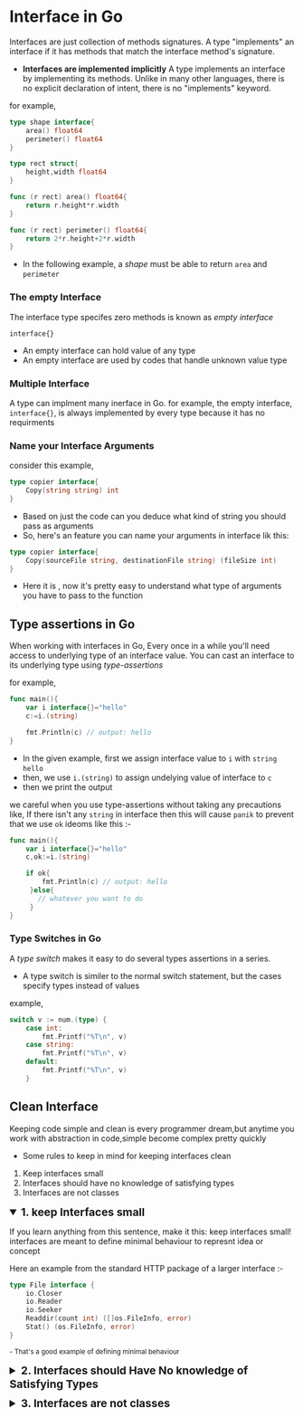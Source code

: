 # Interface in Go

Interfaces are just collection of methods signatures. A type "implements" an interface if it has methods that match the interface method's signature.

- **Interfaces are implemented implicitly** 
A type implements an interface by implementing its methods. Unlike in many other languages, there is no explicit declaration of intent, there is no "implements" keyword.

for example,

```go
type shape interface{
    area() float64
    perimeter() float64
}

type rect struct{
    height,width float64
}

func (r rect) area() float64{
    return r.height*r.width
}

func (r rect) perimeter() float64{
    return 2*r.height+2*r.width
}

```
- In the following example, a *shape* must be able to return `area` and `perimeter` 

### The empty Interface

The interface type specifes zero methods is known as *empty interface*

`interface{}`

- An empty interface can hold value of any type 
- An empty interface are used by codes that handle unknown value type

### Multiple Interface

A type can implment many inerface in Go. for example, the empty interface, `interface{}`, is always implemented by every type because it has no requirments

### Name your Interface Arguments

consider this example,

```go
type copier interface{
    Copy(string string) int 
}
```

- Based on just the code can you deduce what kind of string you should pass as arguments
- So, here's an feature you can name your arguments in interface lik this:


```go
type copier interface{
    Copy(sourceFile string, destinationFile string) (fileSize int) 
}
```

- Here it is , now it's pretty easy to understand what type of arguments you have to pass to the function 

## Type assertions in Go

When working with interfaces in Go, Every once in a while you'll need access to underlying type of an interface value. You can cast an interface to its underlying type using *type-assertions*

for example,

```go
func main(){
    var i interface{}="hello"
    c:=i.(string)

    fmt.Println(c) // output: hello
}
```
- In the given example, first we assign interface value to `i` with `string` `hello`
- then, we use `i.(string)` to assign undelying value of interface to `c`
- then we print the output

we careful when you use type-assertions without taking any precautions like, If there isn't any `string` in interface then this will cause `panik` to prevent that we use `ok` ideoms like this :- 

```go
func main(){
    var i interface{}="hello"
    c,ok:=i.(string)

    if ok{
        fmt.Println(c) // output: hello
     }else{
       // whatever you want to do  
     }
}
```

### Type Switches in Go

A *type switch* makes it easy to do several  types assertions in a series.

- A type switch is similer to the normal switch statement, but the cases specify types instead of values

example,

```go
switch v := num.(type) {
	case int:
		fmt.Printf("%T\n", v)
	case string:
		fmt.Printf("%T\n", v)
	default:
		fmt.Printf("%T\n", v)
	}
```

## Clean Interface

Keeping code simple and clean is every programmer dream,but anytime you work with abstraction in code,simple become complex pretty quickly 

- Some rules to keep in mind for keeping interfaces clean


1. Keep interfaces small
2. Interfaces should have no knowledge of satisfying types
3. Interfaces are not classes


<details open>
    <summary style="font-weight: bold;font-size:1.2rem;margin-bottom:10px">1. keep Interfaces small</summary>
    <p style="margin-bottom:10px;">If you learn anything from this sentence, make it this: keep interfaces small! interfaces are meant to define minimal behaviour to represnt idea or concept</p>

<p>Here an example from the standard HTTP package of a larger interface :-</p>

```go
type File interface {
    io.Closer
    io.Reader
    io.Seeker
    Readdir(count int) ([]os.FileInfo, error)
    Stat() (os.FileInfo, error)
}
```
<small> - That's a good example of defining minimal behaviour</small>
</details>


<details>
    <summary style="font-weight: bold;font-size:1.2rem;margin-bottom:10px">2. Interfaces should Have No knowledge of Satisfying Types</summary>
    <p style="margin-bottom:10px;">An interface should define what's necessary  for others types to classify as a member of interface. They shouldn't be aware of any types that happen to satisfy the interface at design time.</p>

<p> for example,</p>

```go
type car interface{
    Color() string
    Speed() float64
    isFireTruck() bool
}
```
<p><code>Color()</code> and <code>Speed()</code> make perfect sense,thye are methods confined to the scope of a car. but is <code>isFireTruck()</code> is really necessary to add in interface. </p>


</details>

<details>
    <summary style="font-weight: bold;font-size:1.2rem;margin-bottom:10px">3. Interfaces are not classes</summary>
    <ul>
    <li>Interfaces are not classes, they are slimmer</li>
    <li>Interfaces don't have constructors or deconstructors that require that data is created or destroyed</li>
    <li>Interfaces aren't hierarchical by nature ,though they are syntactic sugar to create interfaces that happen to be supersets of other interfaces </li>
    <li>Interfaces define functions signatures, but not underlying behaviour. Making an interface often won't DRY up your code in regards to struct methods.</li>
    </ul>
</details>


